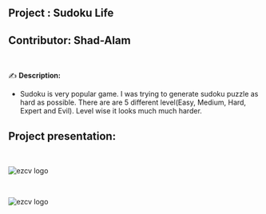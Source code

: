 ## Project    : Sudoku Life
## Contributor: Shad-Alam 

<br/>

:writing_hand: **Description:** <br/>

- Sudoku is very popular game. I was trying to generate sudoku puzzle as hard as possible. There are are 5 different level(Easy, Medium, Hard, Expert and Evil). Level wise it looks much much harder. <br/>

## Project presentation: 

<br/> 

![ezcv logo](https://github.com/Shad-Alam/)

<br/>

![ezcv logo](https://github.com/Shad-Alam/)

